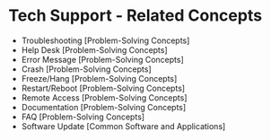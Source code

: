 # Tech Support - Related Concepts

- Troubleshooting [Problem-Solving Concepts]
- Help Desk [Problem-Solving Concepts]
- Error Message [Problem-Solving Concepts]
- Crash [Problem-Solving Concepts]
- Freeze/Hang [Problem-Solving Concepts]
- Restart/Reboot [Problem-Solving Concepts]
- Remote Access [Problem-Solving Concepts]
- Documentation [Problem-Solving Concepts]
- FAQ [Problem-Solving Concepts]
- Software Update [Common Software and Applications]
